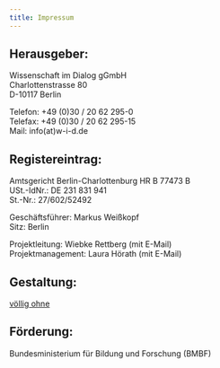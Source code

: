 ```yaml
---
title: Impressum
---
```


## Herausgeber:  
Wissenschaft im Dialog gGmbH  
Charlottenstrasse 80  
D-10117 Berlin

Telefon: +49 (0)30 / 20 62 295-0  
Telefax: +49 (0)30 / 20 62 295-15  
Mail: info(at)w-i-d.de

## Registereintrag:
Amtsgericht Berlin-Charlottenburg HR B 77473 B  
USt.-IdNr.: DE 231 831 941  
St.-Nr.: 27/602/52492

Geschäftsführer: Markus Weißkopf  
Sitz: Berlin

Projektleitung: Wiebke Rettberg (mit E-Mail)  
Projektmanagement: Laura Hörath (mit E-Mail)

## Gestaltung:  
[völlig ohne](http://volligohne.de)

## Förderung:
Bundesministerium für Bildung und Forschung (BMBF)